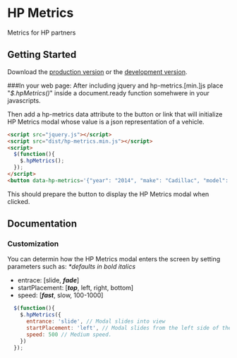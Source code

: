 # HP Metrics

Metrics for HP partners

## Getting Started

Download the [production version][min] or the [development version][max].

[min]: https://github.com/colevoss/hp_metrics/blob/master/dist/scripts/hp-metrics.min.js
[max]: https://github.com/colevoss/hp_metrics/blob/master/dist/scripts/hp-metrics.js

###In your web page:
After including jquery and hp-metrics.[min.]js place "_$.hpMetrics()_" inside a document.ready function somehwere in your javascripts.

Then add a hp-metrics data attribute to the button or link that will initialize HP Metrics modal whose value is a json representation of a vehicle.
```html
<script src="jquery.js"></script>
<script src="dist/hp-metrics.min.js"></script>
<script>
  $(function(){
    $.hpMetrics();
  });
</script>
<button data-hp-metrics='{"year": "2014", "make": "Cadillac", "model": "ATS"}'></button>
```
This should prepare the button to display the HP Metrics modal when clicked.

## Documentation
### Customization
You can determin how the HP Metrics modal enters the screen by setting parameters such as:
_*defaults in bold italics_
* entrace: [slide, _**fade**_]
* startPlacement: [_**top**_, left, right, bottom]
* speed: [_**fast**_, slow, 100-1000]
```javascript
  $(function(){
    $.hpMetrics({
      entrance: 'slide', // Modal slides into view
      startPlacement: 'left', // Modal slides from the left side of the screen.
      speed: 500 // Medium speed.
    })
  });
```
